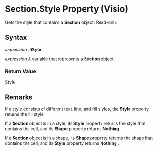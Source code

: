 
# Section.Style Property (Visio)

Gets the style that contains a  **Section** object. Read-only.


## Syntax

 _expression_ . **Style**

 _expression_ A variable that represents a **Section** object.


### Return Value

Style


## Remarks

If a style consists of different text, line, and fill styles, the  **Style** property returns the fill style.

If a  **Section** object is in a style, its **Style** property returns the style that contains the cell, and its **Shape** property returns **Nothing** .

If a  **Section** object is in a shape, its **Shape** property returns the shape that contains the cell, and its **Style** property returns **Nothing** .


